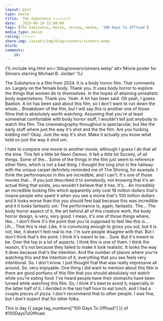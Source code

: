 ```yaml
---
layout: post
type: movie
title:  The Substance (⭐⭐⭐⭐⭐)
date:   2025-08-10 15:00:00
tags: [The Substance, movie, review, media, '100 Days To Offload']
media_type: movie
rating: ⭐⭐⭐⭐⭐
share-img: /assets/img/blog/sinners/sinners.webp
blurb: 
comments: 
    id: 
---
```


{% include img.html src='/blog/sinners/sinners.webp' alt='Movie poster for Sinners starring Michael B. Jordan' %}

The Substance is a film from 2024.
It is a body horror film.
That comments on.
Largely on the female body.
Thank you.
It uses body horror to explore the things that women do to themselves.
In the hopes of attaining unrealistic body expectations. Thank you. Yeah.
A lot has been said. Oh yeah, I guess Bastion.
A lot has been said about this film, so I don't want to run down the whole...
Breakdown of the film, but I will say this is another one of those films that is absolutely worth watching. Assuming that you're at least somewhat comfortable with body horror stuff, I wouldn't tell just anybody to watch this film. The cinematography throughout is spectacular, but like the early stuff where just the way it's shot and the the film.
Are you fucking kidding me? Okay. Just the way it's shot.
Make it actually you know what hold on just the way it shot um.

I hate to compare one movie to another movie, although I guess I do that all the time. This felt a little bit Neon Demon. It felt a little bit Society, of all things.
Some of the...
Some of the things in the film just seem to reference other films, which is not a bad thing. I thought the long shot in the hallway with the unique carpet definitely reminded me of The Shining, for example.
I think the performances in this are incredible, and I can't.
It's one of those movies that...
If you just described it to somebody, not knowing that it's an actual thing that exists, you wouldn't believe that it has. It's...
An incredibly an incredible looking film which apparently only cost 18 million dollars that's insane people who spent it when you see a movie that's 100 million dollars and it looks worse than this you should feel bad because this was incredible and it it looks fantastic um.
The performance is, again, fantastic. The...
The body horror aspect of it, the art behind all of the creature work, the body horror design, is very, very good. I mean, it's one of those things where, like...
I don't think it's the point that you're supposed to feel like this is... Uh...
That this is real. Like, it is convincing enough to gross you out, but it is not, like, it doesn't feel real to me. I'm sure people disagree with that. But I don't think that's the point. I think it's meant to be...
Sure. But it's meant to be.
Over the top in a lot of aspects. I think this is one of them. I think the reason, it's not because they failed to make it look realistic. It looks the way it does because that's the intention. And the number of places where you're watching this and the intention of it, everything that you see feels very intentional. So.
I don't know. I just thought that that was really impressive all around. So, very enjoyable. One thing I did want to mention about this film is there are good portions of this film that you should absolutely not watch while you're eating food. I've heard people have their stomachs have been turned while watching this film. So, I think it's best to avoid it, especially in the latter half of it. I decided in the last half hour to eat lunch, and I had a couple pieces of pizza. I don't recommend that to other people. I was fine, but I don't expect that for other folks.

This is day {{ page.tag_numbers["100 Days To Offload"] }}  of #100DaysToOffload.
            